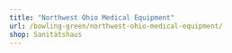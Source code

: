 ```yaml
---
title: "Northwest Ohio Medical Equipment"
url: /bowling-green/northwest-ohio-medical-equipment/
shop: Sanitätshaus
---
```

